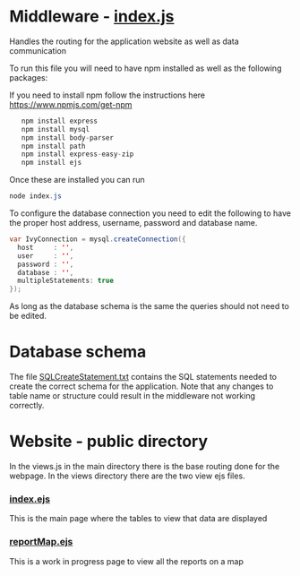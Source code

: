 # Middleware - [index.js](index.js)
Handles the routing for the application website as well as data communication

To run this file you will need to have npm installed as well as the following packages:

If you need to install npm follow the instructions here https://www.npmjs.com/get-npm

```java
   npm install express
   npm install mysql
   npm install body-parser
   npm install path
   npm install express-easy-zip
   npm install ejs
```
Once these are installed you can run

```java
node index.js
```

To configure the database connection you need to edit the following to have the proper host address, username, password and database name.

```java
var IvyConnection = mysql.createConnection({
  host     : '',
  user     : '',
  password : '',
  database : '',
  multipleStatements: true
});
```

As long as the database schema is the same the queries should not need to be edited. 

# Database schema

The file [SQLCreateStatement.txt](SQLCreateStatement.txt) contains the SQL statements needed to create the correct schema for the application. Note that any changes to table name or structure could result in the middleware not working correctly.

# Website - public directory

In the views.js in the main directory there is the base routing done for the webpage.
In the views directory there are the two view ejs files.

### [index.ejs](public/views/index.ejs) 
This is the main page where the tables to view that data are displayed

### [reportMap.ejs](public/views/reportMap.ejs)
This is a work in progress page to view all the reports on a map 
